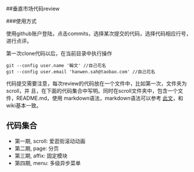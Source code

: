 ##垂直市场代码review

###使用方式

使用github账户登陆，点击commits，选择某次提交的代码，选择代码相应行号，进行点评。

第一次clone代码以后，在当前目录中执行操作

```
git --config user.name '翰文' //自己花名
git --config user.email 'hanwen.sah@taobao.com' //自己花名
```

代码提交需要注意，每次review的代码放在一个文件中，比如第一次，文件夹为scroll，并
且，在下面的代码集合中写明。同时在scroll文件夹中，包含一个文件，README.md，使用
markdown语法，markdown语法可以参考
[此文](http://ued.taobao.com/blog/2012/07/03/getting-started-with-markdown/)，和wiki基本一致。

## 代码集合

- 第一期, scroll: 爱逛街滚动动画
- 第二期, page:  分页
- 第三期, affix: 固定模块
- 第四期, menu: 多级异步菜单

